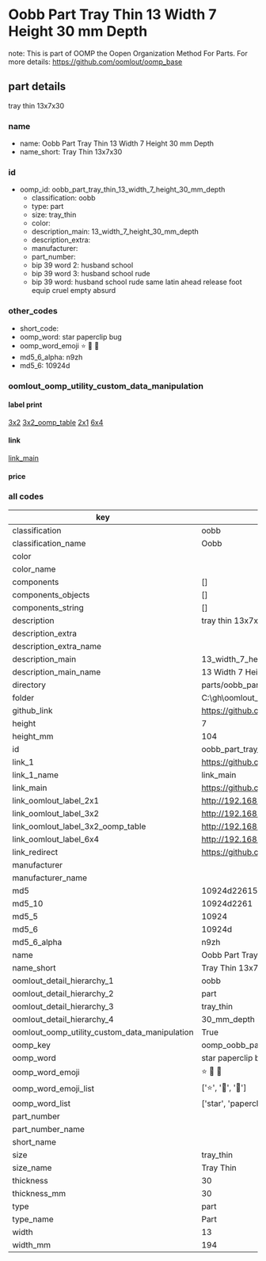 # Oobb Part Tray Thin 13 Width 7 Height 30 mm Depth  

note: This is part of OOMP the Oopen Organization Method For Parts. For more details: https://github.com/oomlout/oomp_base

##  part details
  



tray thin 13x7x30



### name
* name: Oobb Part Tray Thin 13 Width 7 Height 30 mm Depth
* name_short: Tray Thin 13x7x30 
### id
* oomp_id: oobb_part_tray_thin_13_width_7_height_30_mm_depth
  * classification: oobb
  * type: part
  * size: tray_thin
  * color: 
  * description_main: 13_width_7_height_30_mm_depth
  * description_extra: 
  * manufacturer: 
  * part_number: 
  * bip 39 word 2: husband school
  * bip 39 word 3: husband school rude
  * bip 39 word: husband school rude same latin ahead release foot equip cruel empty absurd

### other_codes
* short_code: 
* oomp_word: star paperclip bug
* oomp_word_emoji :star: :paperclip: :bug:
* md5_6_alpha: n9zh
* md5_6: 10924d






### oomlout_oomp_utility_custom_data_manipulation
#### label print
[3x2](http://192.168.1.245:1112/?label=oomp%20n9zh)
[3x2_oomp_table](http://192.168.1.108:1112/?label=oomp%20n9zh)
[2x1](http://192.168.1.242:1112/?label=oomp%20n9zh)
[6x4](http://192.168.1.55:1112/?label=oomp%20n9zh)    

#### link

[link_main](https://github.com/oomlout/oomlout_oobb_version_4_generated_parts/tree/main/navigation_oomp/oobb/part/tray_thin/13_width_7_height_30_mm_depth/part)                              

#### price







### all codes 
| key | value |  
| --- | --- |  
| classification | oobb |  
| classification_name | Oobb |  
| color |  |  
| color_name |  |  
| components | [] |  
| components_objects | [] |  
| components_string | [] |  
| description | tray thin 13x7x30 |  
| description_extra |  |  
| description_extra_name |  |  
| description_main | 13_width_7_height_30_mm_depth |  
| description_main_name | 13 Width 7 Height 30 mm Depth |  
| directory | parts/oobb_part_tray_thin_13_width_7_height_30_mm_depth |  
| folder | C:\gh\oomlout_oobb_version_4_generated_parts\parts\oobb_part_tray_thin_13_width_7_height_30_mm_depth |  
| github_link | https://github.com/oomlout/oomlout_oomp_part_src/tree/main/parts/oobb_part_tray_thin_13_width_7_height_30_mm_depth |  
| height | 7 |  
| height_mm | 104 |  
| id | oobb_part_tray_thin_13_width_7_height_30_mm_depth |  
| link_1 | https://github.com/oomlout/oomlout_oobb_version_4_generated_parts/tree/main/navigation_oomp/oobb/part/tray_thin/13_width_7_height_30_mm_depth/part |  
| link_1_name | link_main |  
| link_main | https://github.com/oomlout/oomlout_oobb_version_4_generated_parts/tree/main/navigation_oomp/oobb/part/tray_thin/13_width_7_height_30_mm_depth/part |  
| link_oomlout_label_2x1 | http://192.168.1.242:1112/?label=oomp%20n9zh |  
| link_oomlout_label_3x2 | http://192.168.1.245:1112/?label=oomp%20n9zh |  
| link_oomlout_label_3x2_oomp_table | http://192.168.1.108:1112/?label=oomp%20n9zh |  
| link_oomlout_label_6x4 | http://192.168.1.55:1112/?label=oomp%20n9zh |  
| link_redirect | https://github.com/oomlout/oomlout_oobb_version_4_generated_parts/tree/main/parts/oobb_tray_thin_13_07_30 |  
| manufacturer |  |  
| manufacturer_name |  |  
| md5 | 10924d22615af6a414bebbef79f0337f |  
| md5_10 | 10924d2261 |  
| md5_5 | 10924 |  
| md5_6 | 10924d |  
| md5_6_alpha | n9zh |  
| name | Oobb Part Tray Thin 13 Width 7 Height 30 mm Depth |  
| name_short | Tray Thin 13x7x30  |  
| oomlout_detail_hierarchy_1 | oobb |  
| oomlout_detail_hierarchy_2 | part |  
| oomlout_detail_hierarchy_3 | tray_thin |  
| oomlout_detail_hierarchy_4 | 30_mm_depth |  
| oomlout_oomp_utility_custom_data_manipulation | True |  
| oomp_key | oomp_oobb_part_tray_thin_13_width_7_height_30_mm_depth |  
| oomp_word | star paperclip bug |  
| oomp_word_emoji | :star: :paperclip: :bug: |  
| oomp_word_emoji_list | [':star:', ':paperclip:', ':bug:'] |  
| oomp_word_list | ['star', 'paperclip', 'bug'] |  
| part_number |  |  
| part_number_name |  |  
| short_name |  |  
| size | tray_thin |  
| size_name | Tray Thin |  
| thickness | 30 |  
| thickness_mm | 30 |  
| type | part |  
| type_name | Part |  
| width | 13 |  
| width_mm | 194 |  
